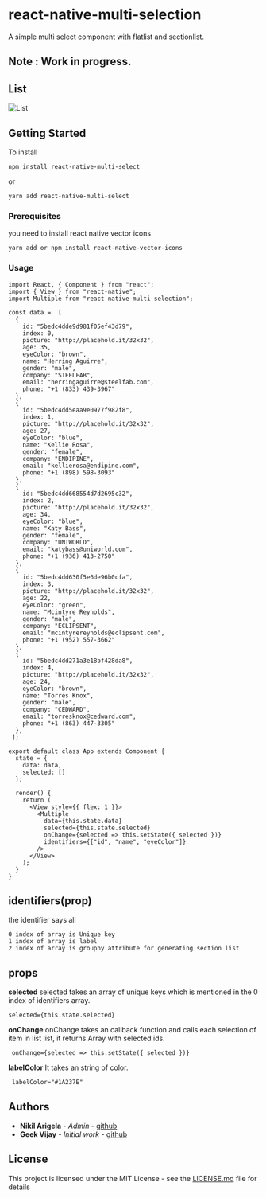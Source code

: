 # react-native-multi-selection

A simple multi select component with flatlist and sectionlist. 

## Note : Work in progress.

## List
![List](https://github.com/nikilarigela/react-native-multi-selection/blob/master/multiple.gif?raw=true)

## Getting Started

To install 

```
npm install react-native-multi-select
```
or
```
yarn add react-native-multi-select
```


### Prerequisites

you need to install react native vector icons

```
yarn add or npm install react-native-vector-icons
```

### Usage

```
import React, { Component } from "react";
import { View } from "react-native";
import Multiple from "react-native-multi-selection";

const data =  [
  {
    id: "5bedc4dde9d981f05ef43d79",
    index: 0,
    picture: "http://placehold.it/32x32",
    age: 35,
    eyeColor: "brown",
    name: "Herring Aguirre",
    gender: "male",
    company: "STEELFAB",
    email: "herringaguirre@steelfab.com",
    phone: "+1 (833) 439-3967"
  },
  {
    id: "5bedc4dd5eaa9e0977f982f8",
    index: 1,
    picture: "http://placehold.it/32x32",
    age: 27,
    eyeColor: "blue",
    name: "Kellie Rosa",
    gender: "female",
    company: "ENDIPINE",
    email: "kellierosa@endipine.com",
    phone: "+1 (898) 598-3093"
  },
  {
    id: "5bedc4dd668554d7d2695c32",
    index: 2,
    picture: "http://placehold.it/32x32",
    age: 34,
    eyeColor: "blue",
    name: "Katy Bass",
    gender: "female",
    company: "UNIWORLD",
    email: "katybass@uniworld.com",
    phone: "+1 (936) 413-2750"
  },
  {
    id: "5bedc4dd630f5e6de96b0cfa",
    index: 3,
    picture: "http://placehold.it/32x32",
    age: 22,
    eyeColor: "green",
    name: "Mcintyre Reynolds",
    gender: "male",
    company: "ECLIPSENT",
    email: "mcintyrereynolds@eclipsent.com",
    phone: "+1 (952) 557-3662"
  },
  {
    id: "5bedc4dd271a3e18bf428da8",
    index: 4,
    picture: "http://placehold.it/32x32",
    age: 24,
    eyeColor: "brown",
    name: "Torres Knox",
    gender: "male",
    company: "CEDWARD",
    email: "torresknox@cedward.com",
    phone: "+1 (863) 447-3305"
  },
 ];

export default class App extends Component {
  state = {
    data: data,
    selected: []
  };

  render() {
    return (
      <View style={{ flex: 1 }}>
        <Multiple
          data={this.state.data}
          selected={this.state.selected}
          onChange={selected => this.setState({ selected })}
          identifiers={["id", "name", "eyeColor"]}
        />
      </View>
    );
  }
}
```
## identifiers(prop)
the identifier says all 

```
0 index of array is Unique key 
1 index of array is label 
2 index of array is groupby attribute for generating section list
```

## props

**selected**
selected takes an array of unique keys which is mentioned in the 0 index of identifiers array.
```
selected={this.state.selected}
```
**onChange**
onChange takes an callback function and calls each selection of item in list list, it returns Array with selected ids.
```
 onChange={selected => this.setState({ selected })}
```
**labelColor**
It takes an string of color.
```
 labelColor="#1A237E"
```

## Authors

* **Nikil Arigela** - *Admin* - [github](https://github.com/nikilarigela)
* **Geek Vijay** - *Initial work* - [github](https://github.com/geekvijay)

## License

This project is licensed under the MIT License - see the [LICENSE.md](https://opensource.org/licenses/MIT) file for details

